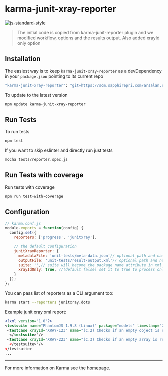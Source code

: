 # karma-junit-xray-reporter

[![js-standard-style](https://img.shields.io/badge/code%20style-standard-brightgreen.svg?style=flat-square)](https://scm.sapphirepri.com/arsalan.siddiqui/karma-junit-xray-reporter.git)
 

> The initial code is copied from karma-junit-reporter plugin  and we modified workflow, options and the results output. Also added xrayId only option 

## Installation

The easiest way is to keep `karma-junit-xray-reporter` as a devDependency in your `package.json` pointing to its current repo 

```bash
"karma-junit-xray-reporter": "git+https://scm.sapphirepri.com/arsalan.siddiqui/karma-junit-xray-reporter.git"
```

To update to the latest version
```bash
npm update karma-junit-xray-reporter
```

## Run Tests
To run tests
```bash
npm test
```

If you want to skip eslinter and directly run just tests
```bash
mocha tests/reporter.spec.js
```
## Run Tests with coverage
Run tests with coverage
```bash
npm run test-with-coverage
```

## Configuration

```js
// karma.conf.js
module.exports = function(config) {
  config.set({
    reporters: ['progress', 'junitxray'],

    // the default configuration
    junitXrayReporter: {
      metadataFile: 'unit-tests/meta-data.json'// optional path and name of metadataFile
      outputFile: 'unit-tests/result-output.xml'// optional path and name of the output file
      suite: '',// suite will become the package name attribute in xml testsuite element
      xrayIdOnly: true, //(default false) set it to true to process only the tests that have xrayId like :XRAY-ID:XRAY-123: in the tests name for e.g ':XRAY-ID:XRAY-123: test to validate params'
    }
  });
};
```

You can pass list of reporters as a CLI argument too:
```bash
karma start --reporters junitxray,dots
```

Example junit xray xml report:
```xml
<?xml version="1.0"?>
<testsuite name="PhantomJS 1.9.8 (Linux)" package="models" timestamp="2015-03-10T13:59:23" id="0" hostname="admin" tests="629" errors="0" failures="0" time="11.452">
 <testcase xrayId="XRAY-123" name="(C.2) Checks if an empty object is returned when error 404 is encountered" time="0.01" classname="pr_tdata CTRL: prTdataLineTrendGraphsController Commence prTdataLineTrendGraphsController testing =>  getBMIStatsValue()"/>
  </testsuite>"/>
 <testcase xrayId="XRAY-223" name="(C.3) Checks if an empty array is returned when error 405 is encountered" time="0.013" classname="pr_tdata CTRL: prTdataLineTrendGraphsController Commence prTdataLineTrendGraphsController testing =>  getBMIStatsValue()"/>
  </testsuite>"/>
</testsuite>
...
```
----

For more information on Karma see the [homepage].


[homepage]: http://karma-runner.github.com

